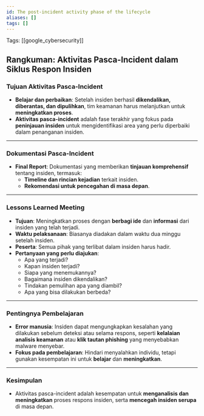 ```yaml
---
id: The post-incident activity phase of the lifecycle
aliases: []
tags: []
---
```


Tags: [[google_cybersecurity]]

## **Rangkuman: Aktivitas Pasca-Incident dalam Siklus Respon Insiden**

### **Tujuan Aktivitas Pasca-Incident**
- **Belajar dan perbaikan**: Setelah insiden berhasil **dikendalikan, diberantas, dan dipulihkan**, tim keamanan harus melanjutkan untuk **meningkatkan proses**.
- **Aktivitas pasca-incident** adalah fase terakhir yang fokus pada **peninjauan insiden** untuk mengidentifikasi area yang perlu diperbaiki dalam penanganan insiden.

---

### **Dokumentasi Pasca-Incident**
- **Final Report**: Dokumentasi yang memberikan **tinjauan komprehensif** tentang insiden, termasuk:
  - **Timeline dan rincian kejadian** terkait insiden.
  - **Rekomendasi untuk pencegahan di masa depan**.

---

### **Lessons Learned Meeting**
- **Tujuan**: Meningkatkan proses dengan **berbagi ide** dan **informasi** dari insiden yang telah terjadi.
- **Waktu pelaksanaan**: Biasanya diadakan dalam waktu dua minggu setelah insiden.
- **Peserta**: Semua pihak yang terlibat dalam insiden harus hadir.
- **Pertanyaan yang perlu diajukan**:
  - Apa yang terjadi?
  - Kapan insiden terjadi?
  - Siapa yang menemukannya?
  - Bagaimana insiden dikendalikan?
  - Tindakan pemulihan apa yang diambil?
  - Apa yang bisa dilakukan berbeda?

---

### **Pentingnya Pembelajaran**
- **Error manusia**: Insiden dapat mengungkapkan kesalahan yang dilakukan sebelum deteksi atau selama respons, seperti **kelalaian analisis keamanan** atau **klik tautan phishing** yang menyebabkan malware menyebar.
- **Fokus pada pembelajaran**: Hindari menyalahkan individu, tetapi gunakan kesempatan ini untuk **belajar** dan **meningkatkan**.

---

### **Kesimpulan**
- Aktivitas pasca-incident adalah kesempatan untuk **menganalisis dan meningkatkan** proses respons insiden, serta **mencegah insiden serupa** di masa depan.
